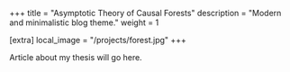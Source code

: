 +++ 
title = "Asymptotic Theory of Causal Forests" description = "Modern and minimalistic blog theme." weight = 1

[extra] local_image = "/projects/forest.jpg"
+++

Article about my thesis will go here.
